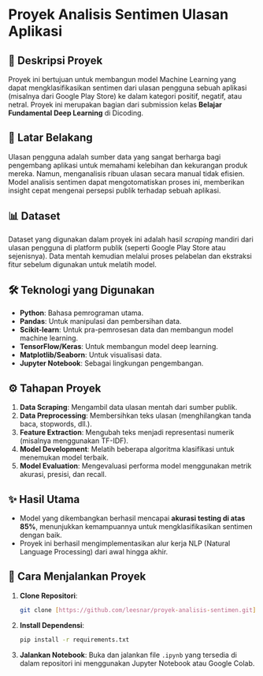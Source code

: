 # Proyek Analisis Sentimen Ulasan Aplikasi

## 📜 Deskripsi Proyek

Proyek ini bertujuan untuk membangun model Machine Learning yang dapat mengklasifikasikan sentimen dari ulasan pengguna sebuah aplikasi (misalnya dari Google Play Store) ke dalam kategori positif, negatif, atau netral. Proyek ini merupakan bagian dari submission kelas **Belajar Fundamental Deep Learning** di Dicoding.

## 📌 Latar Belakang

Ulasan pengguna adalah sumber data yang sangat berharga bagi pengembang aplikasi untuk memahami kelebihan dan kekurangan produk mereka. Namun, menganalisis ribuan ulasan secara manual tidak efisien. Model analisis sentimen dapat mengotomatiskan proses ini, memberikan insight cepat mengenai persepsi publik terhadap sebuah aplikasi.

## 📊 Dataset

Dataset yang digunakan dalam proyek ini adalah hasil _scraping_ mandiri dari ulasan pengguna di platform publik (seperti Google Play Store atau sejenisnya). Data mentah kemudian melalui proses pelabelan dan ekstraksi fitur sebelum digunakan untuk melatih model.

## 🛠️ Teknologi yang Digunakan

- **Python**: Bahasa pemrograman utama.
- **Pandas**: Untuk manipulasi dan pembersihan data.
- **Scikit-learn**: Untuk pra-pemrosesan data dan membangun model machine learning.
- **TensorFlow/Keras**: Untuk membangun model deep learning.
- **Matplotlib/Seaborn**: Untuk visualisasi data.
- **Jupyter Notebook**: Sebagai lingkungan pengembangan.

## ⚙️ Tahapan Proyek

1.  **Data Scraping**: Mengambil data ulasan mentah dari sumber publik.
2.  **Data Preprocessing**: Membersihkan teks ulasan (menghilangkan tanda baca, stopwords, dll.).
3.  **Feature Extraction**: Mengubah teks menjadi representasi numerik (misalnya menggunakan TF-IDF).
4.  **Model Development**: Melatih beberapa algoritma klasifikasi untuk menemukan model terbaik.
5.  **Model Evaluation**: Mengevaluasi performa model menggunakan metrik akurasi, presisi, dan recall.

## ✨ Hasil Utama

- Model yang dikembangkan berhasil mencapai **akurasi testing di atas 85%**, menunjukkan kemampuannya untuk mengklasifikasikan sentimen dengan baik.
- Proyek ini berhasil mengimplementasikan alur kerja NLP (Natural Language Processing) dari awal hingga akhir.

## 🚀 Cara Menjalankan Proyek

1.  **Clone Repositori**:
    ```bash
    git clone [https://github.com/leesnar/proyek-analisis-sentimen.git](https://github.com/leesnar/proyek-analisis-sentimen.git)
    ```
2.  **Install Dependensi**:
    ```bash
    pip install -r requirements.txt
    ```
3.  **Jalankan Notebook**: Buka dan jalankan file `.ipynb` yang tersedia di dalam repositori ini menggunakan Jupyter Notebook atau Google Colab.
